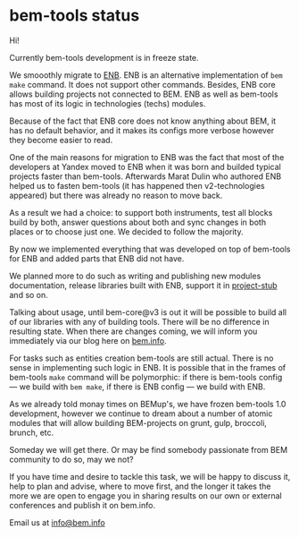 # bem-tools status

Hi!

Currently bem-tools development is in freeze state.

We smooothly migrate to [ENB](http://enb-make.info/). ENB is an alternative implementation of `bem make` command. It does not support other commands. Besides, ENB core allows building projects not connected to BEM. ENB as well as bem-tools has most of its logic in technologies (techs) modules.

Because of the fact that ENB core does not know anything about BEM, it has no default behavior, and it makes its configs more verbose however they become easier to read.

One of the main reasons for migration to ENB was the fact that most of the developers at Yandex moved to ENB when it was born and builded typical projects faster than bem-tools. Afterwards Marat Dulin who authored ENB helped us to fasten bem-tools (it has happened then v2-technologies appeared) but there was already no reason to move back.

As a result we had a choice: to support both instruments, test all blocks build by both, answer questions about both and sync changes in both places or to choose just one. We decided to follow the majority.

By now we implemented everything that was developed on top of bem-tools for ENB and added parts that ENB did not have.

We planned more to do such as writing and publishing new modules documentation, release libraries built with ENB, support it in [project-stub](https://en.bem.info/tutorials/project-stub/) and so on.

Talking about usage, until bem-core@v3 is out it will be possible to build all of our libraries with any of building tools. There will be no difference in resulting state. When there are changes coming, we will inform you immediately via our blog here on [bem.info](https://en.bem.info/blog).

For tasks such as entities creation bem-tools are still actual. There is no sense in implementing such logic in ENB. It is possible that in the frames of bem-tools `make` command will be polymorphic: if there is bem-tools config — we build with `bem make`, if there is ENB config — we build with ENB.

As we already told monay times on BEMup's, we have frozen bem-tools 1.0 development, however we continue to dream about a number of atomic modules that will allow building BEM-projects on grunt, gulp, broccoli, brunch, etc.

Someday we will get there. Or may be find somebody passionate from BEM community to do so, may we not?

If you have time and desire to tackle this task, we will be happy to discuss it, help to plan and advise, where to move first, and the longer it takes the more we are open to engage you in sharing results on our own or external conferences and publish it on bem.info.

Email us at [info@bem.info](mailto:info@bem.info)
